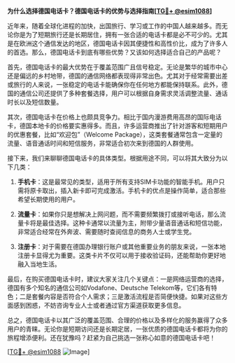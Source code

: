 **为什么选择德国电话卡？德国电话卡的优势与选择指南[[TG💪+ @esim1088](https://t.me/s/esim1088)]**

近年来，随着全球化进程的加快，出国旅行、学习或工作的中国人越来越多。而无论你是为了短期旅行还是长期居住，拥有一张合适的电话卡都是必不可少的。尤其是在欧洲这个通信发达的地区，德国电话卡因其便捷性和高性价比，成为了许多人的首选。那么，德国电话卡到底有哪些优势？又该如何选择适合自己的产品呢？

首先，德国电话卡的最大优势在于覆盖范围广且信号稳定。无论是繁华的城市中心还是偏远的乡村地带，德国的通信网络都表现得非常出色。尤其对于经常需要出差或旅行的人来说，一张稳定的电话卡能确保你在任何地方都能保持联系。此外，德国的通信公司还提供了多种套餐选择，用户可以根据自身需求灵活调整流量、通话时长以及短信数量。

其次，德国电话卡在价格上也颇具竞争力。相比于国内漫游费用高昂的国际电话卡，德国本地卡的价格要实惠得多。而且，许多运营商推出了针对游客和短期用户的优惠套餐，比如“欢迎包”（Welcome Package），这类套餐通常包含一定量的流量、语音通话时间和短信服务，非常适合初次来到德国的人群使用。

接下来，我们来聊聊德国电话卡的具体类型。根据用途不同，可以将其大致分为以下几类：

1. **手机卡**：这是最常见的类型，适用于所有支持SIM卡功能的智能手机。用户只需将原卡取出，插入新卡即可完成激活。手机卡的优点是操作简单，适合那些希望长期使用的用户。

2. **流量卡**：如果你只是想解决上网问题，而不需要频繁拨打或接听电话，那么流量卡将是最佳选择。这种卡通常以流量为主，附带少量语音通话和短信功能，非常适合经常在外奔波、需要随时查阅信息的商务人士或学生党。

3. **注册卡**：对于需要在德国办理银行账户或其他重要业务的朋友来说，一张本地注册卡显得尤为重要。这类卡片不仅可以用于接收验证码，还能帮助你更好地融入当地生活。

最后，在购买德国电话卡时，建议大家关注几个关键点：一是网络运营商的选择，德国有多个知名的通信公司如Vodafone、Deutsche Telekom等，它们各有特色；二是套餐内容是否符合个人需求；三是激活流程是否简便快捷。如果对这些方面感到困惑，不妨咨询专业人士或者通过官方渠道获取更多信息。

总之，德国电话卡以其广泛的覆盖范围、合理的价格以及多样化的服务赢得了众多用户的青睐。无论你是短期访问还是长期定居，一张优质的德国电话卡都将为你的旅程增添便利。还在犹豫吗？赶紧为自己挑选一张称心如意的德国电话卡吧！

[[TG💪+ @esim1088](https://t.me/s/esim1088) ![Image](https://i.postimg.cc/4NQfJmqS/Snipaste-2025-05-13-00-14-12.png)]